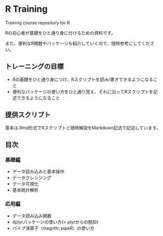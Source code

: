 # R Training
Training course repository for R

Rの初心者が基礎をひと通り身に付けるための資料です。

また、便利なR関数やパッケージも紹介していくので、随時参考にしてください。

## トレーニングの目標

* Rの基礎をひと通り身につけ、Rスクリプトを読み/書きできるようになること
* 便利なパッケージの使い方をひと通り覚え、それに沿ってRスクリプトを記述できるようになること

## 提供スクリプト

基本は.Rmd形式でRスクリプトと随時解説をMarkdown記法で記述しています。

## 目次

### 基礎編

* データ読み込みと基本操作
* データクレンジング
* データ可視化
* 基本統計解析

### 応用編

* データ読み込み関数
* dplyrパッケージの使い方(= plyrからの脱却)
* パイプ演算子（magrittr, pipeR）の使い方
